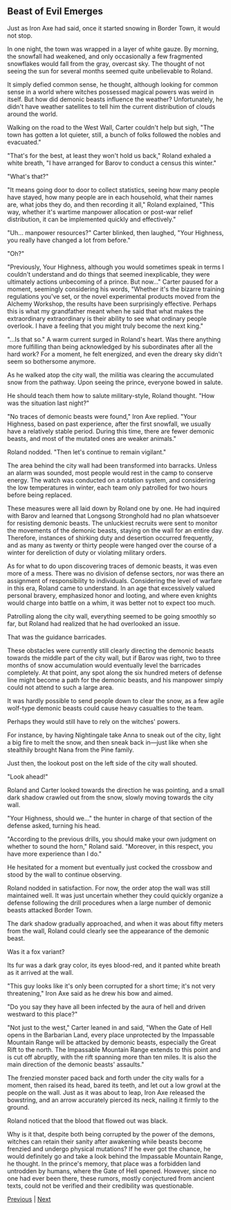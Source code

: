 ## Beast of Evil Emerges
Just as Iron Axe had said, once it started snowing in Border Town, it would not stop.

In one night, the town was wrapped in a layer of white gauze. By morning, the snowfall had weakened, and only occasionally a few fragmented snowflakes would fall from the gray, overcast sky. The thought of not seeing the sun for several months seemed quite unbelievable to Roland.

It simply defied common sense, he thought, although looking for common sense in a world where witches possessed magical powers was weird in itself. But how did demonic beasts influence the weather? Unfortunately, he didn't have weather satellites to tell him the current distribution of clouds around the world.

Walking on the road to the West Wall, Carter couldn't help but sigh, "The town has gotten a lot quieter, still, a bunch of folks followed the nobles and evacuated."

"That's for the best, at least they won't hold us back," Roland exhaled a white breath, "I have arranged for Barov to conduct a census this winter."

"What's that?"

"It means going door to door to collect statistics, seeing how many people have stayed, how many people are in each household, what their names are, what jobs they do, and then recording it all," Roland explained, "This way, whether it's wartime manpower allocation or post-war relief distribution, it can be implemented quickly and effectively."

"Uh... manpower resources?" Carter blinked, then laughed, "Your Highness, you really have changed a lot from before."

"Oh?"



"Previously, Your Highness, although you would sometimes speak in terms I couldn't understand and do things that seemed inexplicable, they were ultimately actions unbecoming of a prince. But now..." Carter paused for a moment, seemingly considering his words, "Whether it's the bizarre training regulations you've set, or the novel experimental products moved from the Alchemy Workshop, the results have been surprisingly effective. Perhaps this is what my grandfather meant when he said that what makes the extraordinary extraordinary is their ability to see what ordinary people overlook. I have a feeling that you might truly become the next king."

"...Is that so." A warm current surged in Roland's heart. Was there anything more fulfilling than being acknowledged by his subordinates after all the hard work? For a moment, he felt energized, and even the dreary sky didn't seem so bothersome anymore.



As he walked atop the city wall, the militia was clearing the accumulated snow from the pathway. Upon seeing the prince, everyone bowed in salute.



He should teach them how to salute military-style, Roland thought. "How was the situation last night?"



"No traces of demonic beasts were found," Iron Axe replied. "Your Highness, based on past experience, after the first snowfall, we usually have a relatively stable period. During this time, there are fewer demonic beasts, and most of the mutated ones are weaker animals."



Roland nodded. "Then let's continue to remain vigilant."



The area behind the city wall had been transformed into barracks. Unless an alarm was sounded, most people would rest in the camp to conserve energy. The watch was conducted on a rotation system, and considering the low temperatures in winter, each team only patrolled for two hours before being replaced.



These measures were all laid down by Roland one by one. He had inquired with Barov and learned that Longsong Stronghold had no plan whatsoever for resisting demonic beasts. The unluckiest recruits were sent to monitor the movements of the demonic beasts, staying on the wall for an entire day. Therefore, instances of shirking duty and desertion occurred frequently, and as many as twenty or thirty people were hanged over the course of a winter for dereliction of duty or violating military orders.



As for what to do upon discovering traces of demonic beasts, it was even more of a mess. There was no division of defense sectors, nor was there an assignment of responsibility to individuals. Considering the level of warfare in this era, Roland came to understand. In an age that excessively valued personal bravery, emphasized honor and looting, and where even knights would charge into battle on a whim, it was better not to expect too much.



Patrolling along the city wall, everything seemed to be going smoothly so far, but Roland had realized that he had overlooked an issue.

That was the guidance barricades.

These obstacles were currently still clearly directing the demonic beasts towards the middle part of the city wall, but if Barov was right, two to three months of snow accumulation would eventually level the barricades completely. At that point, any spot along the six hundred meters of defense line might become a path for the demonic beasts, and his manpower simply could not attend to such a large area.

It was hardly possible to send people down to clear the snow, as a few agile wolf-type demonic beasts could cause heavy casualties to the team.

Perhaps they would still have to rely on the witches' powers.

For instance, by having Nightingale take Anna to sneak out of the city, light a big fire to melt the snow, and then sneak back in—just like when she stealthily brought Nana from the Pine family.

Just then, the lookout post on the left side of the city wall shouted.

"Look ahead!"

Roland and Carter looked towards the direction he was pointing, and a small dark shadow crawled out from the snow, slowly moving towards the city wall.



"Your Highness, should we..." the hunter in charge of that section of the defense asked, turning his head.



"According to the previous drills, you should make your own judgment on whether to sound the horn," Roland said. "Moreover, in this respect, you have more experience than I do."



He hesitated for a moment but eventually just cocked the crossbow and stood by the wall to continue observing.



Roland nodded in satisfaction. For now, the order atop the wall was still maintained well. It was just uncertain whether they could quickly organize a defense following the drill procedures when a large number of demonic beasts attacked Border Town.



The dark shadow gradually approached, and when it was about fifty meters from the wall, Roland could clearly see the appearance of the demonic beast.



Was it a fox variant?



Its fur was a dark gray color, its eyes blood-red, and it panted white breath as it arrived at the wall.



"This guy looks like it's only been corrupted for a short time; it's not very threatening," Iron Axe said as he drew his bow and aimed.



"Do you say they have all been infected by the aura of hell and driven westward to this place?"



"Not just to the west," Carter leaned in and said, "When the Gate of Hell opens in the Barbarian Land, every place unprotected by the Impassable Mountain Range will be attacked by demonic beasts, especially the Great Rift to the north. The Impassable Mountain Range extends to this point and is cut off abruptly, with the rift spanning more than ten miles. It is also the main direction of the demonic beasts' assaults."



The frenzied monster paced back and forth under the city walls for a moment, then raised its head, bared its teeth, and let out a low growl at the people on the wall. Just as it was about to leap, Iron Axe released the bowstring, and an arrow accurately pierced its neck, nailing it firmly to the ground.



Roland noticed that the blood that flowed out was black.



Why is it that, despite both being corrupted by the power of the demons, witches can retain their sanity after awakening while beasts become frenzied and undergo physical mutations? If he ever got the chance, he would definitely go and take a look behind the Impassable Mountain Range, he thought. In the prince's memory, that place was a forbidden land untrodden by humans, where the Gate of Hell opened. However, since no one had ever been there, these rumors, mostly conjectured from ancient texts, could not be verified and their credibility was questionable.





[Previous](CH0040.md) | [Next](CH0042.md)
